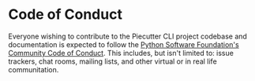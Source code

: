 # Code of Conduct
Everyone wishing to contribute to the Piecutter CLI project codebase and documentation is expected to follow the <a href="https://www.python.org/psf/conduct/" target="_blank">Python Software Foundation's Community Code of Conduct</a>. This includes, but isn't limited to: issue trackers, chat rooms, mailing lists, and other virtual or in real life communitation.